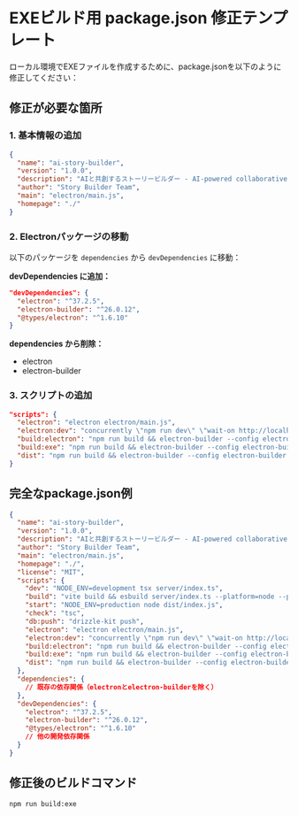 # EXEビルド用 package.json 修正テンプレート

ローカル環境でEXEファイルを作成するために、package.jsonを以下のように修正してください：

## 修正が必要な箇所

### 1. 基本情報の追加
```json
{
  "name": "ai-story-builder",
  "version": "1.0.0",
  "description": "AIと共創するストーリービルダー - AI-powered collaborative story building application",
  "author": "Story Builder Team",
  "main": "electron/main.js",
  "homepage": "./"
}
```

### 2. Electronパッケージの移動
以下のパッケージを `dependencies` から `devDependencies` に移動：

**devDependencies に追加：**
```json
"devDependencies": {
  "electron": "^37.2.5",
  "electron-builder": "^26.0.12",
  "@types/electron": "^1.6.10"
}
```

**dependencies から削除：**
- electron
- electron-builder

### 3. スクリプトの追加
```json
"scripts": {
  "electron": "electron electron/main.js",
  "electron:dev": "concurrently \"npm run dev\" \"wait-on http://localhost:5000 && electron electron/main.js\"",
  "build:electron": "npm run build && electron-builder --config electron-builder.json",
  "build:exe": "npm run build && electron-builder --config electron-builder.json --win",
  "dist": "npm run build && electron-builder --config electron-builder.json --publish=never"
}
```

## 完全なpackage.json例
```json
{
  "name": "ai-story-builder",
  "version": "1.0.0",
  "description": "AIと共創するストーリービルダー - AI-powered collaborative story building application", 
  "author": "Story Builder Team",
  "main": "electron/main.js",
  "homepage": "./",
  "license": "MIT",
  "scripts": {
    "dev": "NODE_ENV=development tsx server/index.ts",
    "build": "vite build && esbuild server/index.ts --platform=node --packages=external --bundle --format=esm --outdir=dist",
    "start": "NODE_ENV=production node dist/index.js",
    "check": "tsc",
    "db:push": "drizzle-kit push",
    "electron": "electron electron/main.js",
    "electron:dev": "concurrently \"npm run dev\" \"wait-on http://localhost:5000 && electron electron/main.js\"",
    "build:electron": "npm run build && electron-builder --config electron-builder.json",
    "build:exe": "npm run build && electron-builder --config electron-builder.json --win",
    "dist": "npm run build && electron-builder --config electron-builder.json --publish=never"
  },
  "dependencies": {
    // 既存の依存関係（electronとelectron-builderを除く）
  },
  "devDependencies": {
    "electron": "^37.2.5",
    "electron-builder": "^26.0.12",
    "@types/electron": "^1.6.10"
    // 他の開発依存関係
  }
}
```

## 修正後のビルドコマンド
```bash
npm run build:exe
```